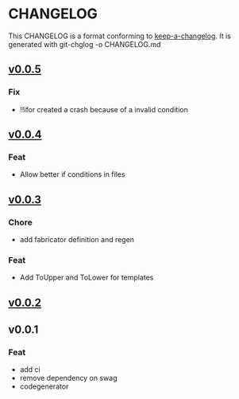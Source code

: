 
# CHANGELOG

This CHANGELOG is a format conforming to [keep-a-changelog](https://github.com/olivierlacan/keep-a-changelog). 
It is generated with git-chglog -o CHANGELOG.md


<a name="v0.0.5"></a>
## [v0.0.5](https://gitlab.com/cestus/fabricator/codegenerator/compare/v0.0.4...v0.0.5)

### Fix

* !!ifor created a crash because of a invalid condition


<a name="v0.0.4"></a>
## [v0.0.4](https://gitlab.com/cestus/fabricator/codegenerator/compare/v0.0.3...v0.0.4)

### Feat

* Allow better if conditions in files


<a name="v0.0.3"></a>
## [v0.0.3](https://gitlab.com/cestus/fabricator/codegenerator/compare/v0.0.2...v0.0.3)

### Chore

* add fabricator definition and regen

### Feat

* Add ToUpper and ToLower for templates


<a name="v0.0.2"></a>
## [v0.0.2](https://gitlab.com/cestus/fabricator/codegenerator/compare/v0.0.1...v0.0.2)


<a name="v0.0.1"></a>
## v0.0.1

### Feat

* add ci
* remove dependency on swag
* codegenerator

